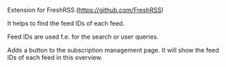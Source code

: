 Extension for FreshRSS (<https://github.com/FreshRSS>)

It helps to find the feed IDs of each feed.

Feed IDs are used f.e. for the search or user queries.

Adds a button to the subscription management page. It will show the feed IDs of each feed in this overview.
